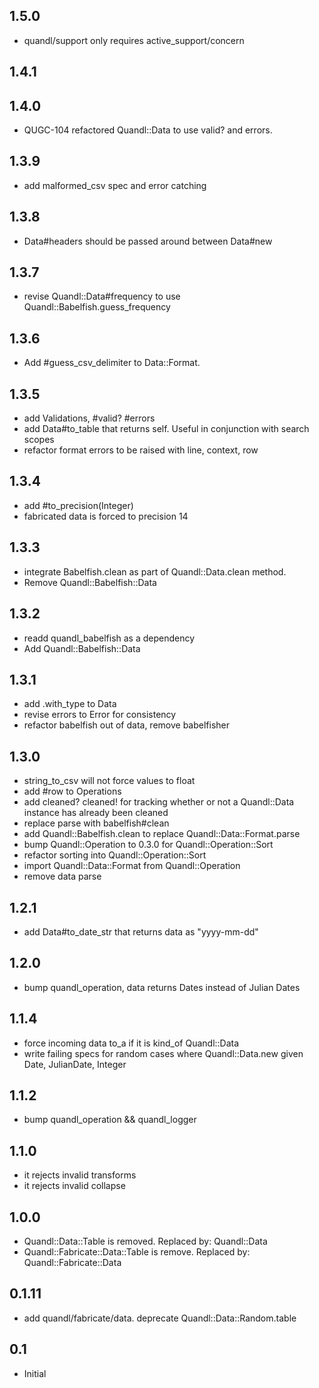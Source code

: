 ## 1.5.0 

* quandl/support only requires active_support/concern



## 1.4.1 





## 1.4.0 

* QUGC-104 refactored Quandl::Data to use valid? and errors.



## 1.3.9

* add malformed_csv spec and error catching


## 1.3.8

* Data#headers should be passed around between Data#new


## 1.3.7

* revise Quandl::Data#frequency to use Quandl::Babelfish.guess_frequency


## 1.3.6

* Add #guess_csv_delimiter to Data::Format.


## 1.3.5

* add Validations, #valid? #errors
* add Data#to_table that returns self. Useful in conjunction with search scopes
* refactor format errors to be raised with line, context, row


## 1.3.4

* add #to_precision(Integer)
* fabricated data is forced to precision 14


## 1.3.3

* integrate Babelfish.clean as part of Quandl::Data.clean method.
* Remove Quandl::Babelfish::Data


## 1.3.2

* readd quandl_babelfish as a dependency
* Add Quandl::Babelfish::Data


## 1.3.1

* add .with_type to Data
* revise errors to Error for consistency
* refactor babelfish out of data, remove babelfisher


## 1.3.0

* string_to_csv will not force values to float
* add #row to Operations
* add cleaned? cleaned! for tracking whether or not a Quandl::Data instance has already been cleaned
* replace parse with babelfish#clean
* add Quandl::Babelfish.clean to replace Quandl::Data::Format.parse
* bump Quandl::Operation to 0.3.0 for Quandl::Operation::Sort
* refactor sorting into Quandl::Operation::Sort
* import Quandl::Data::Format from Quandl::Operation
* remove data parse


## 1.2.1

* add Data#to_date_str that returns data as "yyyy-mm-dd"


## 1.2.0

* bump quandl_operation, data returns Dates instead of Julian Dates


## 1.1.4

* force incoming data to_a if it is kind_of Quandl::Data
* write failing specs for random cases where Quandl::Data.new given Date, JulianDate, Integer


## 1.1.2

* bump quandl_operation && quandl_logger


## 1.1.0

* it rejects invalid transforms
* it rejects invalid collapse

## 1.0.0

* Quandl::Data::Table is removed. Replaced by: Quandl::Data
* Quandl::Fabricate::Data::Table is remove. Replaced by: Quandl::Fabricate::Data


## 0.1.11

* add quandl/fabricate/data. deprecate Quandl::Data::Random.table


## 0.1

* Initial